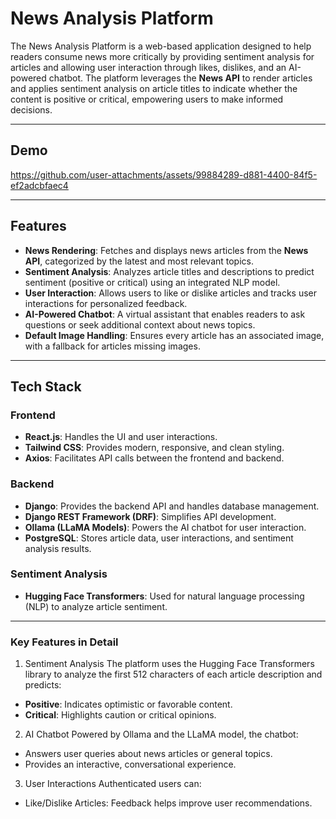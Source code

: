 # News Analysis Platform

The News Analysis Platform is a web-based application designed to help readers consume news more critically by providing sentiment analysis for articles and allowing user interaction through likes, dislikes, and an AI-powered chatbot. The platform leverages the **News API** to render articles and applies sentiment analysis on article titles to indicate whether the content is positive or critical, empowering users to make informed decisions.

---
## Demo


https://github.com/user-attachments/assets/99884289-d881-4400-84f5-ef2adcbfaec4



---

## Features

- **News Rendering**: Fetches and displays news articles from the **News API**, categorized by the latest and most relevant topics.
- **Sentiment Analysis**: Analyzes article titles and descriptions to predict sentiment (positive or critical) using an integrated NLP model.
- **User Interaction**: Allows users to like or dislike articles and tracks user interactions for personalized feedback.
- **AI-Powered Chatbot**: A virtual assistant that enables readers to ask questions or seek additional context about news topics.
- **Default Image Handling**: Ensures every article has an associated image, with a fallback for articles missing images.

---

## Tech Stack

### Frontend
- **React.js**: Handles the UI and user interactions.
- **Tailwind CSS**: Provides modern, responsive, and clean styling.
- **Axios**: Facilitates API calls between the frontend and backend.

### Backend
- **Django**: Provides the backend API and handles database management.
- **Django REST Framework (DRF)**: Simplifies API development.
- **Ollama (LLaMA Models)**: Powers the AI chatbot for user interaction.
- **PostgreSQL**: Stores article data, user interactions, and sentiment analysis results.

### Sentiment Analysis
- **Hugging Face Transformers**: Used for natural language processing (NLP) to analyze article sentiment.

---

### Key Features in Detail
1. Sentiment Analysis
The platform uses the Hugging Face Transformers library to analyze the first 512 characters of each article description and predicts:

- **Positive**: Indicates optimistic or favorable content.
- **Critical**: Highlights caution or critical opinions.

2. AI Chatbot
Powered by Ollama and the LLaMA model, the chatbot:

- Answers user queries about news articles or general topics.
- Provides an interactive, conversational experience.

3. User Interactions
Authenticated users can:

- Like/Dislike Articles: Feedback helps improve user recommendations.
